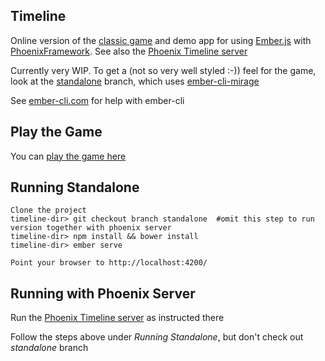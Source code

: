 ## Timeline

Online version of the [classic game](http://www.amazon.com/Timeline-Historical-Events-Card-Game/dp/2914849869/ref=pd_sim_21_1?ie=UTF8&dpID=51i4IfOEIaL&dpSrc=sims&preST=_AC_UL160_SR141%2C160_&refRID=1WXSN1GDK2BMAZ2WXTQ0) and demo app for using [Ember.js](http://emberjs.com/) with [PhoenixFramework](http://www.phoenixframework.org/).  See also the [Phoenix Timeline server](https://github.com/kagemusha/phoenix-timeline)

Currently very WIP.  To get a (not so very well styled :-)) feel for the game, look at the [standalone](https://github.com/kagemusha/timeline/tree/standalone) branch, which uses [ember-cli-mirage](https://github.com/samselikoff/ember-cli-mirage)

See [ember-cli.com](http://ember-cli.com/) for help with ember-cli

## Play the Game

  You can [play the game here](https://timeline-game.firebaseapp.com/)
  
## Running Standalone

    Clone the project
    timeline-dir> git checkout branch standalone  #omit this step to run version together with phoenix server
    timeline-dir> npm install && bower install
    timeline-dir> ember serve
    
    Point your browser to http://localhost:4200/
    
## Running with Phoenix Server

Run the [Phoenix Timeline server](https://github.com/kagemusha/phoenix-timeline) as instructed there
    
Follow the steps above under *Running Standalone*, but don't check out *standalone* branch
    
